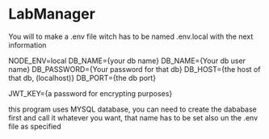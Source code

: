 # LabManager

You will to make a .env file witch has to be named .env.local with the next information

NODE_ENV=local
DB_NAME={your db name}
DB_NAME={Your db user name}
DB_PASSWORD={Your password for that db}
DB_HOST={the host of that db, (localhost)}
DB_PORT={the db port}

JWT_KEY={a password for encrypting purposes}

this program uses MYSQL database, you can need to create the dababase first and call it whatever you want, that name has to be set also un the .env file as specified